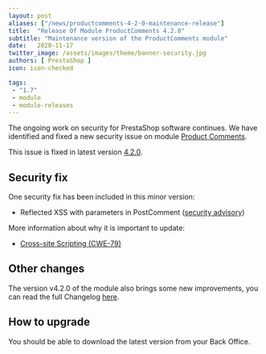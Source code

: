 ```yaml
---
layout: post
aliases: ["/news/productcomments-4-2-0-maintenance-release"]
title:  "Release Of Module ProductComments 4.2.0"
subtitle: "Maintenance version of the ProductComments module"
date:   2020-11-17
twitter_image: /assets/images/theme/banner-security.jpg
authors: [ PrestaShop ]
icon: icon-checked

tags:
 - "1.7"
 - module
 - module-releases
---
```


The ongoing work on security for PrestaShop software continues. We have identified and fixed a new security issue on module [Product Comments](https://github.com/PrestaShop/productcomments/).

This issue is fixed in latest version [4.2.0](https://github.com/PrestaShop/productcomments/releases/tag/v4.2.0).

## Security fix

One security fix has been included in this minor version:

- Reflected XSS with parameters in PostComment
 ([security advisory](https://github.com/PrestaShop/productcomments/security/advisories/GHSA-58w4-w77w-qv3w))

More information about why it is important to update:
- [Cross-site Scripting (CWE-79)](https://cwe.mitre.org/data/definitions/79.html)

## Other changes

The version v4.2.0 of the module also brings some new improvements, you can read the full Changelog [here](https://github.com/PrestaShop/productcomments/releases/tag/v4.2.0).

## How to upgrade

You should be able to download the latest version from your Back Office.
